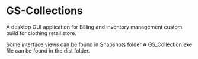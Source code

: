 # GS-Collections
A desktop GUI application for Billing and inventory management custom build for clothing retail store.

Some interface views can be found in Snapshots folder
A GS_Collection.exe file can be found in the dist folder.
